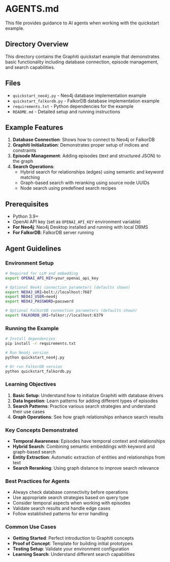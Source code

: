 # AGENTS.md

This file provides guidance to AI agents when working with the quickstart example.

## Directory Overview

This directory contains the Graphiti quickstart example that demonstrates basic functionality including database connection, episode management, and search capabilities.

## Files

- `quickstart_neo4j.py` - Neo4j database implementation example
- `quickstart_falkordb.py` - FalkorDB database implementation example  
- `requirements.txt` - Python dependencies for the example
- `README.md` - Detailed setup and running instructions

## Example Features

1. **Database Connection**: Shows how to connect to Neo4j or FalkorDB
2. **Graphiti Initialization**: Demonstrates proper setup of indices and constraints
3. **Episode Management**: Adding episodes (text and structured JSON) to the graph
4. **Search Operations**: 
   - Hybrid search for relationships (edges) using semantic and keyword matching
   - Graph-based search with reranking using source node UUIDs
   - Node search using predefined search recipes

## Prerequisites

- Python 3.9+
- OpenAI API key (set as `OPENAI_API_KEY` environment variable)
- **For Neo4j**: Neo4j Desktop installed and running with local DBMS
- **For FalkorDB**: FalkorDB server running

## Agent Guidelines

### Environment Setup

```bash
# Required for LLM and embedding
export OPENAI_API_KEY=your_openai_api_key

# Optional Neo4j connection parameters (defaults shown)
export NEO4J_URI=bolt://localhost:7687
export NEO4J_USER=neo4j
export NEO4J_PASSWORD=password

# Optional FalkorDB connection parameters (defaults shown)
export FALKORDB_URI=falkor://localhost:6379
```

### Running the Example

```bash
# Install dependencies
pip install -r requirements.txt

# Run Neo4j version
python quickstart_neo4j.py

# Or run FalkorDB version  
python quickstart_falkordb.py
```

### Learning Objectives

1. **Basic Setup**: Understand how to initialize Graphiti with database drivers
2. **Data Ingestion**: Learn patterns for adding different types of episodes
3. **Search Patterns**: Practice various search strategies and understand their use cases
4. **Graph Operations**: See how graph relationships enhance search results

### Key Concepts Demonstrated

- **Temporal Awareness**: Episodes have temporal context and relationships
- **Hybrid Search**: Combining semantic embeddings with keyword and graph-based search
- **Entity Extraction**: Automatic extraction of entities and relationships from text
- **Search Reranking**: Using graph distance to improve search relevance

### Best Practices for Agents

- Always check database connectivity before operations
- Use appropriate search strategies based on query type
- Consider temporal aspects when working with episodes
- Validate search results and handle edge cases
- Follow established patterns for error handling

### Common Use Cases

- **Getting Started**: Perfect introduction to Graphiti concepts
- **Proof of Concept**: Template for building initial prototypes
- **Testing Setup**: Validate your environment configuration
- **Learning Search**: Understand different search capabilities